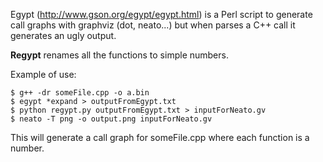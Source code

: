 Egypt (http://www.gson.org/egypt/egypt.html) is a Perl script to generate call graphs with graphviz (dot, neato...) but when parses a C++ call it generates an ugly output.

**Regypt** renames all the functions to simple numbers.

Example of use:
```
$ g++ -dr someFile.cpp -o a.bin
$ egypt *expand > outputFromEgypt.txt
$ python regypt.py outputFromEgypt.txt > inputForNeato.gv
$ neato -T png -o output.png inputForNeato.gv
```

This will generate a call graph for someFile.cpp where each function is a number.
